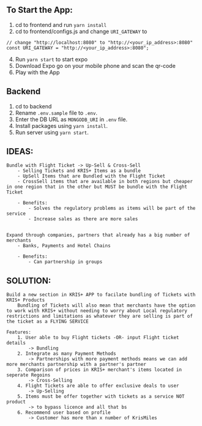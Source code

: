 
## To Start the App:

1. cd to frontend and run `yarn install`
2. cd to frontend/configs.js and change `URI_GATEWAY` to
```
// change "http://localhost:8080" to "http://<your_ip_address>:8080"
const URI_GATEWAY = "http://<your_ip_address>:8080";
```
4. Run `yarn start` to start expo
5. Download Expo go on your mobile phone and scan the qr-code
6. Play with the App

## Backend
1. cd to backend
1. Rename `.env.sample` file to `.env`.
2. Enter the DB URL as `MONGODB_URI` in `.env` file.
3. Install packages using `yarn install`.
4. Run server using `yarn start`.

## IDEAS:

	Bundle with Flight Ticket -> Up-Sell & Cross-Sell
		- Selling Tickets and KRIS+ Items as a bundle
		- UpSell Items that are Bundled with the Flight Ticket
		- CrossSell items that are available in both regions but cheaper in one region that in the other but MUST be bundle with the Flight Ticket

		- Benefits:
			- Solves the regulatory problems as items will be part of the service
			- Increase sales as there are more sales 


	Expand through companies, partners that already has a big number of merchants
		- Banks, Payments and Hotel Chains

		- Benefits:
			- Can partnership in groups 



## SOLUTION: 

	Build a new section in KRIS+ APP to facilate bundling of Tickets with KRIS+ Products
		Bundling of Tickets will also mean that merchants have the option to work with KRIS+ without needing to worry about Local regulatory restrictions and limitations as whatever they are selling is part of the ticket as a FLYING SERVICE
	
	Features:
		1. User able to buy Flight tickets -OR- input Flight ticket details
			-> Bundling
		2. Integrate as many Payment Methods 
			-> Partnerships with more payment methods means we can add more merchants partnership with a partner's partner
		3. Comparison of prices in KRIS+ merchant's items located in seperate Regoins 
			-> Cross-Selling
		4. Flight Tickets are able to offer exclusive deals to user 
			-> Up-Selling
		5. Items must be offer together with tickets as a service NOT product 
			-> to bypass licence and all that bs
		6. Recommend user based on profile
			-> Customer has more than x number of KrisMiles
